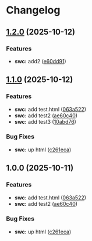 # Changelog

## [1.2.0](https://github.com/burakgormek/test-ga2/compare/test-swc-123123@v1.1.0...test-swc-123123@v1.2.0) (2025-10-12)


### Features

* **swc:** add2 ([e60dd91](https://github.com/burakgormek/test-ga2/commit/e60dd916e38112b8837f0409c85905596666eb9b))

## [1.1.0](https://github.com/burakgormek/test-ga2/compare/test-swc-123123@v1.0.0...test-swc-123123@v1.1.0) (2025-10-12)


### Features

* **swc:** add test.html ([063a522](https://github.com/burakgormek/test-ga2/commit/063a522f60b68d19b6333dc1b351f46e8304a115))
* **swc:** add test2 ([ae60c40](https://github.com/burakgormek/test-ga2/commit/ae60c403016af76da63aef7bce515e56da52b5af))
* **swc:** add test3 ([10abd76](https://github.com/burakgormek/test-ga2/commit/10abd7697f5eb4c381d180465c257b0242f43385))


### Bug Fixes

* **swc:** up html ([c261eca](https://github.com/burakgormek/test-ga2/commit/c261eca4b0ed74b9c7a9452138533ffab1a5574b))

## 1.0.0 (2025-10-11)


### Features

* **swc:** add test.html ([063a522](https://github.com/burakgormek/test-ga2/commit/063a522f60b68d19b6333dc1b351f46e8304a115))
* **swc:** add test2 ([ae60c40](https://github.com/burakgormek/test-ga2/commit/ae60c403016af76da63aef7bce515e56da52b5af))


### Bug Fixes

* **swc:** up html ([c261eca](https://github.com/burakgormek/test-ga2/commit/c261eca4b0ed74b9c7a9452138533ffab1a5574b))
